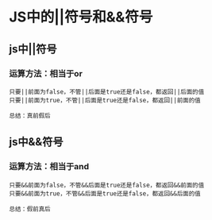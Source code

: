 # JS中的||符号和&&符号

## js中||符号
### 运算方法：相当于or
```
只要||前面为false，不管||后面是true还是false，都返回||后面的值
只要||前面为true，不管||后面是true还是false，都返回||前面的值

总结：真前假后
```

## js中&&符号
### 运算方法：相当于and
```
只要&&前面为false，不管&&后面是true还是false，都返回&&前面的值
只要&&前面为true，不管&&后面是true还是false，都返回&&后面的值

总结：假前真后
```